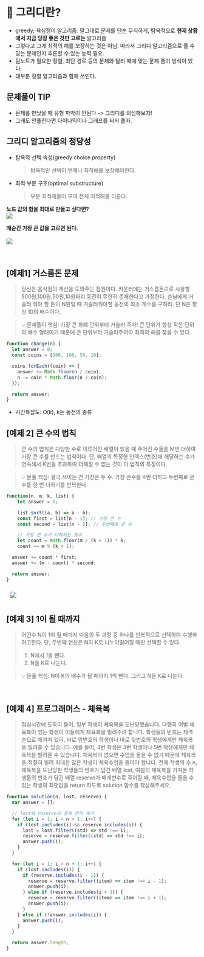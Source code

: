 # 🤑 그리디란?

- greedy; 욕심쟁이 알고리즘. 말그대로 문제를 단순 무식하게, 탐욕적으로 **현재 상황에서 지금 당장 좋은 것만 고르는** 알고리즘
- 그렇다고 그게 최적의 해를 보장하는 것은 아님. 따라서 그리디 알고리즘으로 풀 수 있는 문제인지 추론할 수 있는 능력 필요.
- 팀노트가 필요한 정렬, 최단 경로 등의 문제와 달리 때에 맞는 문제 풀이 방식이 있다.
- 대부분 정렬 알고리즘과 함께 쓰인다.
  <br>

## 문제풀이 TIP

- 문제를 만났을 때 유형 파악이 안된다 -> 그리디를 의심해보자!
- 그래도 안풀린다면 다이나믹이나 그래프를 써서 풀자.
  <br>

## 그리디 알고리즘의 정당성

- 탐욕적 선택 속성(greedy choice property)

  > 탐욕적인 선택이 언제나 최적해를 보장해야한다.

- 최적 부분 구조(optimal substructure)

  > 부분 최적해들이 모여 전체 최적해를 이룬다.

**노드 값의 합을 최대로 만들고 싶다면?**<br>
<img src="./문제1.png"><br>

**매순간 가장 큰 값을 고르면 된다.**<br><br>
<img src="./문제1-1.png">

<br>

## [예제1] 거스름돈 문제

> 당신은 음식점의 계산을 도와주는 점원이다. 카운터에는 거스름돈으로 사용할 500원,100원,50원,10원짜리 동전이 무한히 존재한다고 가정한다. 손님에게 거슬러 줘야 할 돈이 N원일 때 거슬러줘야할 동전의 최소 개수를 구하라. 단 N은 항상 10의 배수이다.

> 💡 문제풀이 핵심: 가장 큰 화폐 단위부터 거슬러 주자! 큰 단위가 항상 작은 단위의 배수 형태이기 때문에 큰 단위부터 거슬러주어야 최적의 해를 찾을 수 있다.

```js
function change(n) {
  let answer = 0;
  const coins = [500, 100, 50, 10];

  coins.forEach((coin) => {
    answer += Math.floor(n / coin);
    n -= coin * Math.floor(n / coin);
  });

  return answer;
}
```

- 시간복잡도: O(k), k는 동전의 종류
  <br>

## [예제 2] 큰 수의 법칙

> 큰 수의 법칙은 다양한 수로 이루어진 배열이 있을 때 주어진 수들을 M번 더하여 가장 큰 수를 만드는 법칙이다. 단, 배열의 특정한 인덱스(번호)에 해당하는 수가 연속해서 K번을 초과하여 더해질 수 없는 것이 이 법칙의 특징이다.

<!-- 예를 들어 순서대로 2, 4, 5, 6으로 이루어진 배열이 있을 때, M이 8이고 K가 3이라면 이 경우 특정한 인덱스의 수가 연속해서 세 번까지만 더해질 수 있으므로 큰 수의 법칙에 따른 결과는 6 + 6 + 6 + 5 + 6 + 6 + 6 + 5 = 46이 된다. 단, 서로 다른 인덱스에 해당하는 수가 같은 경우에도 서로 다른 것으로 간주한다. 배열의 크기 N, 숫자가 더해지는 횟수 M, 그리고 K가 주어질 때 동빈이의 큰 수의 법칙에 따른 결과를 출력하시오. -->

> 💡 문풀 핵심: 결국 쓰이는 건 가장큰 두 수. 가장 큰수를 K번 더하고 두번째로 큰 수를 한 번 더하기를 반복한다.

```js
function(n, m, k, list) {
    let answer = 0;

    list.sort((a, b) => a - b);
    const first = list[n - 1]; // 가장 큰 수
    const second = list[n - 2]; // 두번째로 큰 수

    // 가장 큰 수가 더해지는 횟수
    let count = Math.floor(m / (k + 1)) * k;
    count += m % (k + 1);

  answer += count * first;
  answer += (m - count) * second;

  return answer;
}
```

<img style="padding:10px" src="./문제2.png"></img>
<br>

## [예제 3] 1이 될 때까지

> 어떤수 N이 1이 될 때까지 다음의 두 과정 중 하나를 반복적으로 선택하여 수행하려고한다. 단, 두번째 연산은 N이 K로 나누어떨어질 때만 선택할 수 있다.
>
> 1. N에서 1을 뺀다.
> 2. N을 K로 나눈다.

<!-- 예를 들어 N = 17, K = 4일 경우
1) 17 - 1 = 16

2) 16 // 4 = 4

3) 4 // 4 = 1
전체 과정을 실행한 횟수는 3 -->

> 💡 문풀 핵심: N이 K의 배수가 될 때까지 1씩 뺀다. 그리고 N을 K로 나눈다.

<br>

## [예제 4] 프로그래머스 - 체육복

> 점심시간에 도둑이 들어, 일부 학생이 체육복을 도난당했습니다. 다행히 여벌 체육복이 있는 학생이 이들에게 체육복을 빌려주려 합니다. 학생들의 번호는 체격 순으로 매겨져 있어, 바로 앞번호의 학생이나 바로 뒷번호의 학생에게만 체육복을 빌려줄 수 있습니다. 예를 들어, 4번 학생은 3번 학생이나 5번 학생에게만 체육복을 빌려줄 수 있습니다. 체육복이 없으면 수업을 들을 수 없기 때문에 체육복을 적절히 빌려 최대한 많은 학생이 체육수업을 들어야 합니다.
> 전체 학생의 수 n, 체육복을 도난당한 학생들의 번호가 담긴 배열 lost, 여벌의 체육복을 가져온 학생들의 번호가 담긴 배열 reserve가 매개변수로 주어질 때, 체육수업을 들을 수 있는 학생의 최댓값을 return 하도록 solution 함수를 작성해주세요.

```js
function solution(n, lost, reserve) {
  var answer = [];

  // lost와 reserve의 중복 먼저 제거
  for (let i = 1; i < n + 1; i++) {
    if (lost.includes(i) && reserve.includes(i)) {
      lost = lost.filter((std) => std !== i);
      reserve = reserve.filter((std) => std !== i);
      answer.push(i);
    }
  }

  for (let i = 1; i < n + 1; i++) {
    if (lost.includes(i)) {
      if (reserve.includes(i - 1)) {
        reserve = reserve.filter((item) => item !== i - 1);
        answer.push(i);
      } else if (reserve.includes(i + 1)) {
        reserve = reserve.filter((item) => item !== i + 1);
        answer.push(i);
      }
    } else if (!answer.includes(i)) {
      answer.push(i);
    }
  }

  return answer.length;
}
```
